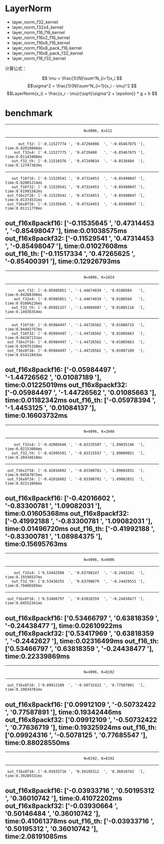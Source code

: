# LayerNorm
- layer_norm_f32_kernel
- layer_norm_f32x4_kernel
- layer_norm_f16_f16_kernel
- layer_norm_f16x2_f16_kernel
- layer_norm_f16x8_f16_kernel
- layer_norm_f16x8_pack_f16_kernel
- layer_norm_f16x8_pack_f32_kernel
- layer_norm_f16_f32_kernel

计算公式：

$$
\mu = \frac{1}{N}\sum^N_{i=1}x_i $$
$$\sigma^2 = \frac{1}{N}\sum^N_{i=1}(x_i - \mu)^2 $$
$$LayerNorm(x_i) = \frac{x_i - \mu}{\sqrt{\sigma^2 + \epsilon}} * g + b
$$

# benchmark
-------------------------------------------------------------------------------------
                                        N=4096, K=512
-------------------------------------------------------------------------------------
          out_f32: ['-0.11527774 ', '0.47294986  ', '-0.85467875 '], time:0.02010846ms
        out_f32x4: ['-0.11527775 ', '0.4729498   ', '-0.85467875 '], time:0.01143408ms
       out_f32_th: ['-0.11516576 ', '0.47249034  ', '-0.8538484  '], time:0.12747383ms
-------------------------------------------------------------------------------------
       out_f16f16: ['-0.11529541 ', '0.47314453  ', '-0.85498047 '], time:0.02001214ms
       out_f16f32: ['-0.11529541 ', '0.47314453  ', '-0.85498047 '], time:0.01991582ms
     out_f16x2f16: ['-0.11529541 ', '0.47314453  ', '-0.85498047 '], time:0.01374531ms
     out_f16x8f16: ['-0.11535645 ', '0.47314453  ', '-0.85498047 '], time:0.01111770ms
 out_f16x8packf16: ['-0.11535645 ', '0.47314453  ', '-0.85498047 '], time:0.01038575ms
 out_f16x8packf32: ['-0.11529541 ', '0.47314453  ', '-0.85498047 '], time:0.01027608ms
       out_f16_th: ['-0.11517334 ', '0.47265625  ', '-0.85400391 '], time:0.12926793ms
-------------------------------------------------------------------------------------
-------------------------------------------------------------------------------------
                                        N=4096, K=1024
-------------------------------------------------------------------------------------
          out_f32: ['-0.05985051 ', '-1.44674039 ', '0.0108564   '], time:0.04208398ms
        out_f32x4: ['-0.05985051 ', '-1.44674039 ', '0.0108564   '], time:0.01606226ms
       out_f32_th: ['-0.05982157 ', '-1.44604087 ', '0.01085116  '], time:0.14938354ms
-------------------------------------------------------------------------------------
       out_f16f16: ['-0.05984497 ', '-1.44726562 ', '0.01088715  '], time:0.04402757ms
       out_f16f32: ['-0.05984497 ', '-1.44726562 ', '0.01085663  '], time:0.04187131ms
     out_f16x2f16: ['-0.05984497 ', '-1.44726562 ', '0.01085663  '], time:0.02075338ms
     out_f16x8f16: ['-0.05984497 ', '-1.44726562 ', '0.01087189  '], time:0.01411843ms
 out_f16x8packf16: ['-0.05984497 ', '-1.44726562 ', '0.01087189  '], time:0.01225019ms
 out_f16x8packf32: ['-0.05984497 ', '-1.44726562 ', '0.01085663  '], time:0.01182342ms
       out_f16_th: ['-0.05978394 ', '-1.4453125  ', '0.01084137  '], time:0.16603732ms
-------------------------------------------------------------------------------------
-------------------------------------------------------------------------------------
                                        N=4096, K=2048
-------------------------------------------------------------------------------------
        out_f32x4: ['-0.42005646 ', '-0.83335507 ', '1.09035146  '], time:0.02253604ms
       out_f32_th: ['-0.41995591 ', '-0.83315557 ', '1.09009051  '], time:0.20434618ms
-------------------------------------------------------------------------------------
     out_f16x2f16: ['-0.42016602 ', '-0.83300781 ', '1.09082031  '], time:0.04567075ms
     out_f16x8f16: ['-0.42016602 ', '-0.83300781 ', '1.09082031  '], time:0.02211666ms
 out_f16x8packf16: ['-0.42016602 ', '-0.83300781 ', '1.09082031  '], time:0.01605368ms
 out_f16x8packf32: ['-0.41992188 ', '-0.83300781 ', '1.09082031  '], time:0.01496720ms
       out_f16_th: ['-0.41992188 ', '-0.83300781 ', '1.08984375  '], time:0.15695763ms
-------------------------------------------------------------------------------------
-------------------------------------------------------------------------------------
                                        N=4096, K=4096
-------------------------------------------------------------------------------------
        out_f32x4: ['0.53442508  ', '0.63798147  ', '-0.2443241  '], time:0.19198537ms
       out_f32_th: ['0.53436255  ', '0.63790679  ', '-0.24429551 '], time:0.79486585ms
-------------------------------------------------------------------------------------
     out_f16x8f16: ['0.53466797  ', '0.63818359  ', '-0.24438477 '], time:0.04552341ms
 out_f16x8packf16: ['0.53466797  ', '0.63818359  ', '-0.24438477 '], time:0.02610922ms
 out_f16x8packf32: ['0.53417969  ', '0.63818359  ', '-0.2442627  '], time:0.02316499ms
       out_f16_th: ['0.53466797  ', '0.63818359  ', '-0.24438477 '], time:0.22339869ms
-------------------------------------------------------------------------------------
-------------------------------------------------------------------------------------
                                        N=4096, K=8192
-------------------------------------------------------------------------------------
     out_f16x8f16: ['0.09912109  ', '-0.50732422 ', '0.77587891  '], time:0.19834781ms
 out_f16x8packf16: ['0.09912109  ', '-0.50732422 ', '0.77587891  '], time:0.19342446ms
 out_f16x8packf32: ['0.09912109  ', '-0.50732422 ', '0.77636719  '], time:0.19325924ms
       out_f16_th: ['0.09924316  ', '-0.5078125  ', '0.77685547  '], time:0.88028550ms
-------------------------------------------------------------------------------------
-------------------------------------------------------------------------------------
                                        N=8192, K=8192
-------------------------------------------------------------------------------------
     out_f16x8f16: ['-0.03933716 ', '0.50195312  ', '0.36010742  '], time:0.39289331ms
 out_f16x8packf16: ['-0.03933716 ', '0.50195312  ', '0.36010742  '], time:0.41072202ms
 out_f16x8packf32: ['-0.03930664 ', '0.50146484  ', '0.36010742  '], time:0.41061378ms
       out_f16_th: ['-0.03933716 ', '0.50195312  ', '0.36010742  '], time:2.08191085ms
-------------------------------------------------------------------------------------